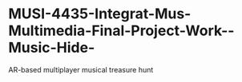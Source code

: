 # MUSI-4435-Integrat-Mus-Multimedia-Final-Project-Work--Music-Hide-
AR-based multiplayer musical treasure hunt
